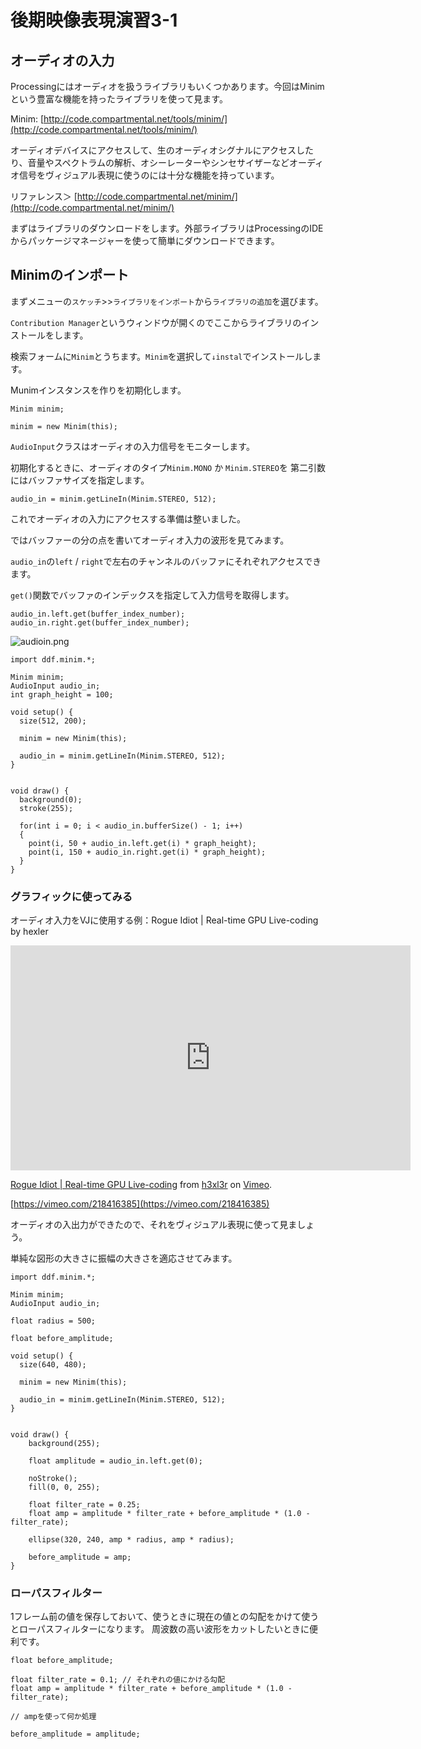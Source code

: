 # 後期映像表現演習3-1

## オーディオの入力

Processingにはオーディオを扱うライブラリもいくつかあります。今回はMinimという豊富な機能を持ったライブラリを使って見ます。

Minim: [http://code.compartmental.net/tools/minim/](http://code.compartmental.net/tools/minim/)

オーディオデバイスにアクセスして、生のオーディオシグナルにアクセスしたり、音量やスペクトラムの解析、オシーレーターやシンセサイザーなどオーディオ信号をヴィジュアル表現に使うのには十分な機能を持っています。

 リファレンス＞ [http://code.compartmental.net/minim/](http://code.compartmental.net/minim/)

まずはライブラリのダウンロードをします。外部ライブラリはProcessingのIDEからパッケージマネージャーを使って簡単にダウンロードできます。

## Minimのインポート

まずメニューの```スケッチ```>>```ライブラリをインポート```から```ライブラリの追加```を選びます。

```Contribution Manager```というウィンドウが開くのでここからライブラリのインストールをします。

検索フォームに```Minim```とうちます。```Minim```を選択して```↓instal```でインストールします。


Munimインスタンスを作りを初期化します。

```
Minim minim;

minim = new Minim(this);
```

```AudioInput```クラスはオーディオの入力信号をモニターします。

初期化するときに、オーディオのタイプ```Minim.MONO``` か ```Minim.STEREO```を
第二引数にはバッファサイズを指定します。

```
audio_in = minim.getLineIn(Minim.STEREO, 512);
```

これでオーディオの入力にアクセスする準備は整いました。

ではバッファーの分の点を書いてオーディオ入力の波形を見てみます。

```audio_in```の```left``` / ```right```で左右のチャンネルのバッファにそれぞれアクセスできます。

```get()```関数でバッファのインデックスを指定して入力信号を取得します。


```
audio_in.left.get(buffer_index_number);
audio_in.right.get(buffer_index_number);
```

![audioin.png](図版/audioin.png)


```
import ddf.minim.*;
 
Minim minim;
AudioInput audio_in;
int graph_height = 100;
 
void setup() {
  size(512, 200);
 
  minim = new Minim(this);
 
  audio_in = minim.getLineIn(Minim.STEREO, 512);
}


void draw() {
  background(0);
  stroke(255);
 
  for(int i = 0; i < audio_in.bufferSize() - 1; i++)
  {
    point(i, 50 + audio_in.left.get(i) * graph_height);
    point(i, 150 + audio_in.right.get(i) * graph_height);
  }
}
```


### グラフィックに使ってみる

オーディオ入力をVJに使用する例：Rogue Idiot | Real-time GPU Live-coding by hexler

<iframe src="https://player.vimeo.com/video/218416385" width="640" height="360" frameborder="0" webkitallowfullscreen mozallowfullscreen allowfullscreen></iframe>
<p><a href="https://vimeo.com/218416385">Rogue Idiot | Real-time GPU Live-coding</a> from <a href="https://vimeo.com/h3xl3r">h3xl3r</a> on <a href="https://vimeo.com">Vimeo</a>.</p>

[https://vimeo.com/218416385](https://vimeo.com/218416385)


オーディオの入出力ができたので、それをヴィジュアル表現に使って見ましょう。

単純な図形の大きさに振幅の大きさを適応させてみます。


```
import ddf.minim.*;
 
Minim minim;
AudioInput audio_in;

float radius = 500;

float before_amplitude;
 
void setup() {
  size(640, 480);
 
  minim = new Minim(this);
 
  audio_in = minim.getLineIn(Minim.STEREO, 512);
}


void draw() {
    background(255);

    float amplitude = audio_in.left.get(0);

    noStroke();
    fill(0, 0, 255);

    float filter_rate = 0.25; 
    float amp = amplitude * filter_rate + before_amplitude * (1.0 - filter_rate);

    ellipse(320, 240, amp * radius, amp * radius);

    before_amplitude = amp;
}
```

### ローパスフィルター

1フレーム前の値を保存しておいて、使うときに現在の値との勾配をかけて使うとローパスフィルターになります。
周波数の高い波形をカットしたいときに便利です。

```
float before_amplitude;
```

```
float filter_rate = 0.1; // それぞれの値にかける勾配 
float amp = amplitude * filter_rate + before_amplitude * (1.0 - filter_rate);

// ampを使って何か処理

before_amplitude = amplitude;
```
